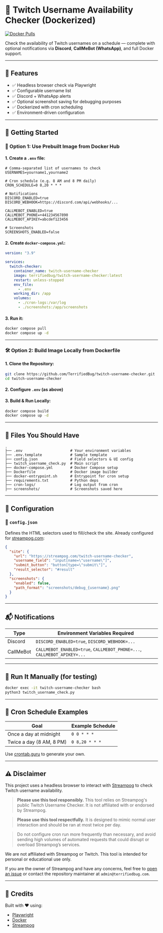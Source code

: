 # 🐳 Twitch Username Availability Checker (Dockerized)

[![Docker Pulls](https://img.shields.io/docker/pulls/terrifiedbug/twitch-username-checker)](https://hub.docker.com/r/terrifiedbug/twitch-username-checker)

Check the availability of Twitch usernames on a schedule — complete with optional notifications via **Discord**, **CallMeBot (WhatsApp)**, and full Docker support.


---

## 🧰 Features

- ✅ Headless browser check via Playwright
- ✅ Configurable username list
- ✅ Discord + WhatsApp alerts
- ✅ Optional screenshot saving for debugging purposes
- ✅ Dockerized with cron scheduling
- ✅ Environment-driven configuration

---

## 🚀 Getting Started

### 🐙 Option 1: Use Prebuilt Image from Docker Hub

#### 1. Create a `.env` file:

```env
# Comma-separated list of usernames to check
USERNAMES=yourname1,yourname2

# Cron schedule (e.g. 8 AM and 8 PM daily)
CRON_SCHEDULE=0 8,20 * * *

# Notifications
DISCORD_ENABLED=true
DISCORD_WEBHOOK=https://discord.com/api/webhooks/...

CALLMEBOT_ENABLED=true
CALLMEBOT_PHONE=+441234567890
CALLMEBOT_APIKEY=abcdef123456

# Screenshots
SCREENSHOTS_ENABLED=false
```

#### 2. Create `docker-compose.yml`:

```yaml
version: "3.9"

services:
  twitch-checker:
    container_name: twitch-username-checker
    image: terrifiedbug/twitch-username-checker:latest
    restart: unless-stopped
    env_file:
      - .env
    working_dir: /app
    volumes:
      - ./cron-logs:/var/log
      - ./screenshots:/app/screenshots
```

#### 3. Run it:

```bash
docker compose pull
docker compose up -d
```

---

### 🛠️ Option 2: Build Image Locally from Dockerfile

#### 1. Clone the Repository:

```bash
git clone https://github.com/TerrifiedBug/twitch-username-checker.git
cd twitch-username-checker
```

#### 2. Configure `.env` (as above)

#### 3. Build & Run Locally:

```bash
docker compose build
docker compose up -d
```

---

## 📁 Files You Should Have

```
.
├── .env                      # Your environment variables
├── .env.template             # Sample template
├── config.json               # Field selectors & UI config
├── twitch_username_check.py  # Main script
├── docker-compose.yml        # Docker Compose setup
├── Dockerfile                # Docker image builder
├── docker-entrypoint.sh      # Entrypoint for cron setup
├── requirements.txt          # Python deps
├── cron-logs/                # Log output from cron
├── screenshots/              # Screenshots saved here
```

---

## 🔧 Configuration

### 📄 `config.json`


Defines the HTML selectors used to fill/check the site. Already configured for [streampog.com](https://streampog.com):

```json
{
  "site": {
    "url": "https://streampog.com/twitch-username-checker",
    "username_field": "input[name=\"username\"]",
    "submit_button": "button[type=\"submit\"]",
    "result_selector": "#result"
  },
  "screenshots": {
    "enabled": false,
    "path_format": "screenshots/debug_{username}.png"
  }
}
```

---

## 📬 Notifications

| Type      | Environment Variables Required                      |
|-----------|-----------------------------------------------------|
| Discord   | `DISCORD_ENABLED=true`, `DISCORD_WEBHOOK=...`       |
| CallMeBot | `CALLMEBOT_ENABLED=true`, `CALLMEBOT_PHONE=...`, `CALLMEBOT_APIKEY=...` |

---

## 🧪 Run It Manually (for testing)

```bash
docker exec -it twitch-username-checker bash
python3 twitch_username_check.py
```

---

## 📅 Cron Schedule Examples

| Goal                      | Example Schedule      |
|---------------------------|-----------------------|
| Once a day at midnight    | `0 0 * * *`           |
| Twice a day (8 AM, 8 PM)  | `0 8,20 * * *`        |

Use [crontab.guru](https://crontab.guru) to generate your own.

---

## ⚠️ Disclaimer
This project uses a headless browser to interact with [Streampog](https://streampog.com/twitch-username-checker) to check Twitch username availability.

> **Please use this tool responsibly.**
> This tool relies on Streampog's public Twitch Username Checker. It is not affiliated with or endorsed by Streampog.

> **Please use this tool respectfully.**
> It is designed to mimic normal user interaction and should be ran at most twice per day.

> Do not configure cron run more frequently than necessary, and avoid sending high volumes of automated requests that could disrupt or overload Streampog’s services.

We are not affiliated with Streampog or Twitch. This tool is intended for personal or educational use only.

If you are the owner of Streampog and have any concerns, feel free to [open an issue](https://github.com/TerrifiedBug/twitch-username-checker/issues) or contact the repository maintainer at `admin@terrifiedbug.com`.

---

## 🙌 Credits

Built with ❤️ using:

- [Playwright](https://playwright.dev/)
- [Docker](https://docker.com/)
- [Streampog](https://streampog.com/)
